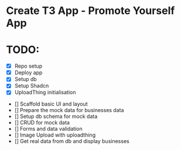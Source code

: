 # Create T3 App - Promote Yourself App

# TODO:

- [x] Repo setup
- [x] Deploy app
- [x] Setup db
- [x] Setup Shadcn
- [x] UploadThing initialisation
- [] Scaffold basic UI and layout
- [] Prepare the mock data for businesses data
- [] Setup db schema for mock data
- [] CRUD for mock data
- [] Forms and data validation
- [] Image Upload with uploadthing
- [] Get real data from db and display businesses
